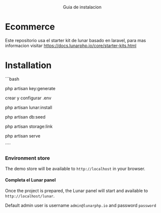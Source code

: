 <p align="center">Guia de instalacion</p>

# Ecommerce

Este repositorio usa el starter kit de lunar basado en laravel, para mas informacion visitar https://docs.lunarphp.io/core/starter-kits.html

# Installation
´´´bash


php artisan key:generate

crear y configurar .env

php artisan lunar:install

php artisan db:seed

php artisan storage:link

php artisan serve

´´´´



### Environment store

The demo store will be available to `http://localhost` in your browser.

####  Completa el Lunar panel

Once the project is prepared, the Lunar panel will start and available to `http://localhost/lunar`. 

Default admin user is username `admin@lunarphp.io` and password `password`

